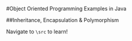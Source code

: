 #Object Oriented Programming Examples in Java

##Inheritance, Encapsulation & Polymorphism

Navigate to `\src` to learn!
